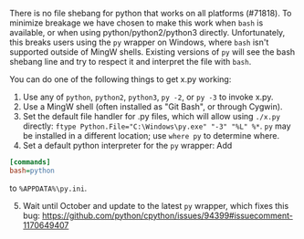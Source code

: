 There is no file shebang for python that works on all platforms (#71818).
To minimize breakage we have chosen to make this work when `bash` is available, or when using python/python2/python3 directly.
Unfortunately, this breaks users using the `py` wrapper on Windows, where `bash` isn't supported outside of MingW shells.
Existing versions of `py` will see the bash shebang line and try to respect it and interpret the file with `bash`.

You can do one of the following things to get x.py working:
1. Use any of `python`, `python2`, `python3`, `py -2`, or `py -3` to invoke x.py.
2. Use a MingW shell (often installed as "Git Bash", or through Cygwin).
3. Set the default file handler for .py files, which will allow using `./x.py` directly: `ftype Python.File="C:\Windows\py.exe" "-3" "%L" %*`.
   `py` may be installed in a different location; use `where py` to determine where.
4. Set a default python interpreter for the `py` wrapper: Add
```ini
[commands]
bash=python
```
   to `%APPDATA%\py.ini`.

5. Wait until October and update to the latest `py` wrapper, which fixes this bug: https://github.com/python/cpython/issues/94399#issuecomment-1170649407
